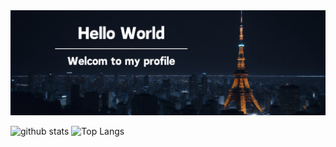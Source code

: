 <!-- Header -->
<div>
  <img src="./githubProfile.png" alt="Hello World.">
</div>
<!-- GitHub Data -->
<div align="center">  
  <p align="left"> 
    <img alt="github stats" height="180px" src="https://github-readme-stats.vercel.app/api?username=imaikosuke&theme=dark&show_icons=ture" />
    <img alt="Top Langs" height="180px" src="https://github-readme-stats.vercel.app/api/top-langs/?username=imaikosuke&layout=compact&show_icons=true&theme=dark" />
  </p>
</div>
